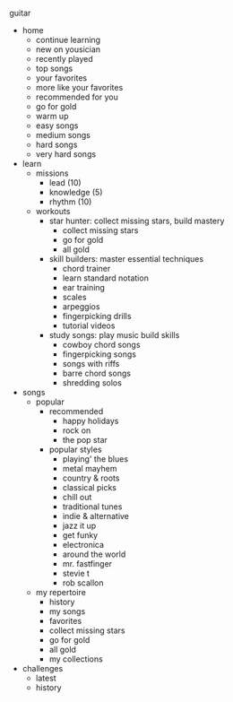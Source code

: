 guitar

- home
  - continue learning
  - new on yousician
  - recently played
  - top songs
  - your favorites
  - more like your favorites
  - recommended for you
  - go for gold
  - warm up
  - easy songs
  - medium songs
  - hard songs
  - very hard songs
- learn
  - missions
    - lead (10)
    - knowledge (5)
    - rhythm (10)
  - workouts
    - star hunter: collect missing stars, build mastery
      - collect missing stars
      - go for gold
      - all gold
    - skill builders: master essential techniques
      - chord trainer
      - learn standard notation
      - ear training
      - scales
      - arpeggios
      - fingerpicking drills
      - tutorial videos
    - study songs: play music build skills
      - cowboy chord songs
      - fingerpicking songs
      - songs with riffs
      - barre chord songs
      - shredding solos
- songs
  - popular
    - recommended
      - happy holidays
      - rock on
      - the pop star
    - popular styles
      - playing' the blues
      - metal mayhem
      - country & roots
      - classical picks
      - chill out
      - traditional tunes
      - indie & alternative
      - jazz it up
      - get funky
      - electronica
      - around the world
      - mr. fastfinger
      - stevie t
      - rob scallon
  - my repertoire
    - history
    - my songs
    - favorites
    - collect missing stars
    - go for gold
    - all gold
    - my collections
- challenges
  - latest
  - history
